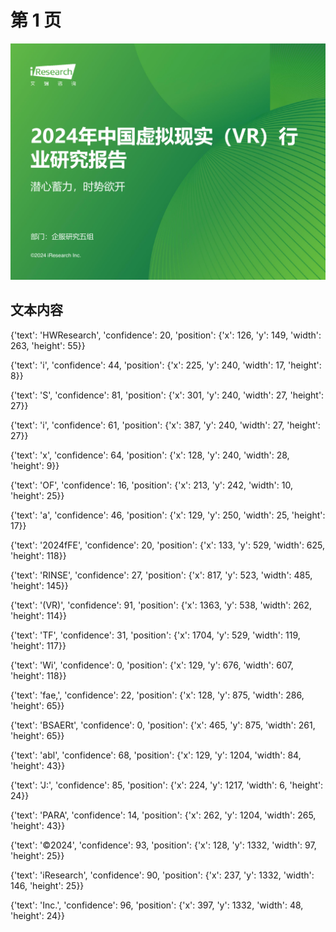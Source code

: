 # 第 1 页

![页面图片](test_output/pdf2image_compare/images/page_1.png)

## 文本内容

{'text': 'HWResearch', 'confidence': 20, 'position': {'x': 126, 'y': 149, 'width': 263, 'height': 55}}

{'text': 'i', 'confidence': 44, 'position': {'x': 225, 'y': 240, 'width': 17, 'height': 8}}

{'text': 'S', 'confidence': 81, 'position': {'x': 301, 'y': 240, 'width': 27, 'height': 27}}

{'text': 'i', 'confidence': 61, 'position': {'x': 387, 'y': 240, 'width': 27, 'height': 27}}

{'text': 'x', 'confidence': 64, 'position': {'x': 128, 'y': 240, 'width': 28, 'height': 9}}

{'text': 'OF', 'confidence': 16, 'position': {'x': 213, 'y': 242, 'width': 10, 'height': 25}}

{'text': 'a', 'confidence': 46, 'position': {'x': 129, 'y': 250, 'width': 25, 'height': 17}}

{'text': '2024fFE', 'confidence': 20, 'position': {'x': 133, 'y': 529, 'width': 625, 'height': 118}}

{'text': 'RINSE', 'confidence': 27, 'position': {'x': 817, 'y': 523, 'width': 485, 'height': 145}}

{'text': '(VR)', 'confidence': 91, 'position': {'x': 1363, 'y': 538, 'width': 262, 'height': 114}}

{'text': 'TF', 'confidence': 31, 'position': {'x': 1704, 'y': 529, 'width': 119, 'height': 117}}

{'text': 'Wi', 'confidence': 0, 'position': {'x': 129, 'y': 676, 'width': 607, 'height': 118}}

{'text': 'fae,', 'confidence': 22, 'position': {'x': 128, 'y': 875, 'width': 286, 'height': 65}}

{'text': 'BSAERt', 'confidence': 0, 'position': {'x': 465, 'y': 875, 'width': 261, 'height': 65}}

{'text': 'abl', 'confidence': 68, 'position': {'x': 129, 'y': 1204, 'width': 84, 'height': 43}}

{'text': 'J:', 'confidence': 85, 'position': {'x': 224, 'y': 1217, 'width': 6, 'height': 24}}

{'text': 'PARA', 'confidence': 14, 'position': {'x': 262, 'y': 1204, 'width': 265, 'height': 43}}

{'text': '©2024', 'confidence': 93, 'position': {'x': 128, 'y': 1332, 'width': 97, 'height': 25}}

{'text': 'iResearch', 'confidence': 90, 'position': {'x': 237, 'y': 1332, 'width': 146, 'height': 25}}

{'text': 'Inc.', 'confidence': 96, 'position': {'x': 397, 'y': 1332, 'width': 48, 'height': 24}}

